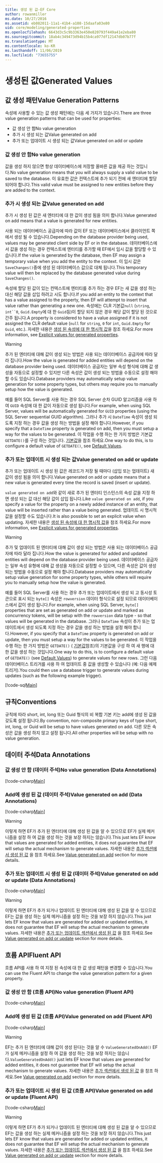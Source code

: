 ```yaml
---
title: 생성 된 값-EF Core
author: rowanmiller
ms.date: 10/27/2016
ms.assetid: eb082011-11a1-41b4-a108-15daafa03e80
uid: core/modeling/generated-properties
ms.openlocfilehash: 6643d3c5c9b3363e450e820793f449a41e2eba80
ms.sourcegitcommit: 18ab4c349473d94b15b4ca977df12147db07b77f
ms.translationtype: MT
ms.contentlocale: ko-KR
ms.lasthandoff: 11/06/2019
ms.locfileid: "73655755"
---
```

# <a name="generated-values"></a><span data-ttu-id="48e67-102">생성된 값</span><span class="sxs-lookup"><span data-stu-id="48e67-102">Generated Values</span></span>

## <a name="value-generation-patterns"></a><span data-ttu-id="48e67-103">값 생성 패턴</span><span class="sxs-lookup"><span data-stu-id="48e67-103">Value Generation Patterns</span></span>

<span data-ttu-id="48e67-104">속성에 사용할 수 있는 값 생성 패턴에는 다음 세 가지가 있습니다.</span><span class="sxs-lookup"><span data-stu-id="48e67-104">There are three value generation patterns that can be used for properties:</span></span>

* <span data-ttu-id="48e67-105">값 생성 안 함</span><span class="sxs-lookup"><span data-stu-id="48e67-105">No value generation</span></span>
* <span data-ttu-id="48e67-106">추가 시 생성 되는 값</span><span class="sxs-lookup"><span data-stu-id="48e67-106">Value generated on add</span></span>
* <span data-ttu-id="48e67-107">추가 또는 업데이트 시 생성 되는 값</span><span class="sxs-lookup"><span data-stu-id="48e67-107">Value generated on add or update</span></span>

### <a name="no-value-generation"></a><span data-ttu-id="48e67-108">값 생성 안 함</span><span class="sxs-lookup"><span data-stu-id="48e67-108">No value generation</span></span>

<span data-ttu-id="48e67-109">값을 생성 하지 않으면 항상 데이터베이스에 저장할 올바른 값을 제공 하는 것입니다.</span><span class="sxs-lookup"><span data-stu-id="48e67-109">No value generation means that you will always supply a valid value to be saved to the database.</span></span> <span data-ttu-id="48e67-110">이 유효한 값은 컨텍스트에 추가 되기 전에 새 엔터티에 할당 되어야 합니다.</span><span class="sxs-lookup"><span data-stu-id="48e67-110">This valid value must be assigned to new entities before they are added to the context.</span></span>

### <a name="value-generated-on-add"></a><span data-ttu-id="48e67-111">추가 시 생성 되는 값</span><span class="sxs-lookup"><span data-stu-id="48e67-111">Value generated on add</span></span>

<span data-ttu-id="48e67-112">추가 시 생성 된 값은 새 엔터티에 대 한 값이 생성 됨을 의미 합니다.</span><span class="sxs-lookup"><span data-stu-id="48e67-112">Value generated on add means that a value is generated for new entities.</span></span>

<span data-ttu-id="48e67-113">사용 되는 데이터베이스 공급자에 따라 값이 EF 또는 데이터베이스에서 클라이언트 쪽에서 생성 될 수 있습니다.</span><span class="sxs-lookup"><span data-stu-id="48e67-113">Depending on the database provider being used, values may be generated client side by EF or in the database.</span></span> <span data-ttu-id="48e67-114">데이터베이스에서 값을 생성 하는 경우 컨텍스트에 엔터티를 추가할 때 EF에서 임시 값을 할당할 수 있습니다.</span><span class="sxs-lookup"><span data-stu-id="48e67-114">If the value is generated by the database, then EF may assign a temporary value when you add the entity to the context.</span></span> <span data-ttu-id="48e67-115">이 임시 값은 `SaveChanges()`중에 생성 된 데이터베이스 값으로 대체 됩니다.</span><span class="sxs-lookup"><span data-stu-id="48e67-115">This temporary value will then be replaced by the database generated value during `SaveChanges()`.</span></span>

<span data-ttu-id="48e67-116">속성에 할당 된 값이 있는 컨텍스트에 엔터티를 추가 하는 경우 EF는 새 값을 생성 하는 대신 해당 값을 삽입 하려고 시도 합니다.</span><span class="sxs-lookup"><span data-stu-id="48e67-116">If you add an entity to the context that has a value assigned to the property, then EF will attempt to insert that value rather than generating a new one.</span></span> <span data-ttu-id="48e67-117">속성에는 CLR 기본값`null` (`string`, `int``0`, `Guid.Empty`에 대 한 `Guid`등)이 할당 되지 않은 경우 해당 값이 할당 된 것으로 간주 됩니다.</span><span class="sxs-lookup"><span data-stu-id="48e67-117">A property is considered to have a value assigned if it is not assigned the CLR default value (`null` for `string`, `0` for `int`, `Guid.Empty` for `Guid`, etc.).</span></span> <span data-ttu-id="48e67-118">자세한 내용은 [생성 된 속성에 대 한 명시적 값](../saving/explicit-values-generated-properties.md)을 참조 하세요.</span><span class="sxs-lookup"><span data-stu-id="48e67-118">For more information, see [Explicit values for generated properties](../saving/explicit-values-generated-properties.md).</span></span>

> [!WARNING]  
> <span data-ttu-id="48e67-119">추가 된 엔터티에 대해 값이 생성 되는 방법은 사용 되는 데이터베이스 공급자에 따라 달라 집니다.</span><span class="sxs-lookup"><span data-stu-id="48e67-119">How the value is generated for added entities will depend on the database provider being used.</span></span> <span data-ttu-id="48e67-120">데이터베이스 공급자는 일부 속성 형식에 대해 값 생성을 자동으로 설정할 수 있지만 다른 속성은 값이 생성 되는 방법을 수동으로 설정 해야 할 수도 있습니다.</span><span class="sxs-lookup"><span data-stu-id="48e67-120">Database providers may automatically setup value generation for some property types, but others may require you to manually setup how the value is generated.</span></span>
>
> <span data-ttu-id="48e67-121">예를 들어 SQL Server를 사용 하는 경우 SQL Server 순차 GUID 알고리즘을 사용 하 여 `GUID` 속성에 대 한 값이 자동으로 생성 됩니다.</span><span class="sxs-lookup"><span data-stu-id="48e67-121">For example, when using SQL Server, values will be automatically generated for `GUID` properties (using the SQL Server sequential GUID algorithm).</span></span> <span data-ttu-id="48e67-122">그러나 추가 시 `DateTime` 속성이 생성 되도록 지정 하는 경우 값을 생성 하는 방법을 설정 해야 합니다.</span><span class="sxs-lookup"><span data-stu-id="48e67-122">However, if you specify that a `DateTime` property is generated on add, then you must setup a way for the values to be generated.</span></span> <span data-ttu-id="48e67-123">이 작업을 수행 하는 한 가지 방법은 기본값 `GETDATE()`를 구성 하는 것입니다. [기본값](relational/default-values.md)을 참조 하세요.</span><span class="sxs-lookup"><span data-stu-id="48e67-123">One way to do this, is to configure a default value of `GETDATE()`, see [Default Values](relational/default-values.md).</span></span>

### <a name="value-generated-on-add-or-update"></a><span data-ttu-id="48e67-124">추가 또는 업데이트 시 생성 되는 값</span><span class="sxs-lookup"><span data-stu-id="48e67-124">Value generated on add or update</span></span>

<span data-ttu-id="48e67-125">추가 또는 업데이트 시 생성 된 값은 레코드가 저장 될 때마다 (삽입 또는 업데이트) 새 값이 생성 됨을 의미 합니다.</span><span class="sxs-lookup"><span data-stu-id="48e67-125">Value generated on add or update means that a new value is generated every time the record is saved (insert or update).</span></span>

<span data-ttu-id="48e67-126">`value generated on add`와 같이 새로 추가 된 엔터티 인스턴스의 속성 값을 지정 하면 생성 되는 값 대신 해당 값이 삽입 됩니다.</span><span class="sxs-lookup"><span data-stu-id="48e67-126">Like `value generated on add`, if you specify a value for the property on a newly added instance of an entity, that value will be inserted rather than a value being generated.</span></span> <span data-ttu-id="48e67-127">업데이트 시 명시적 값을 설정할 수도 있습니다.</span><span class="sxs-lookup"><span data-stu-id="48e67-127">It is also possible to set an explicit value when updating.</span></span> <span data-ttu-id="48e67-128">자세한 내용은 [생성 된 속성에 대 한 명시적 값](../saving/explicit-values-generated-properties.md)을 참조 하세요.</span><span class="sxs-lookup"><span data-stu-id="48e67-128">For more information, see [Explicit values for generated properties](../saving/explicit-values-generated-properties.md).</span></span>

> [!WARNING]
> <span data-ttu-id="48e67-129">추가 및 업데이트 된 엔터티에 대해 값이 생성 되는 방법은 사용 되는 데이터베이스 공급자에 따라 달라 집니다.</span><span class="sxs-lookup"><span data-stu-id="48e67-129">How the value is generated for added and updated entities will depend on the database provider being used.</span></span> <span data-ttu-id="48e67-130">데이터베이스 공급자는 일부 속성 유형에 대해 값 생성을 자동으로 설정할 수 있으며, 다른 속성은 값이 생성 되는 방법을 수동으로 설정 해야 합니다.</span><span class="sxs-lookup"><span data-stu-id="48e67-130">Database providers may automatically setup value generation for some property types, while others will require you to manually setup how the value is generated.</span></span>
>
> <span data-ttu-id="48e67-131">예를 들어 SQL Server를 사용 하는 경우 추가 또는 업데이트에서 생성 되 고 동시성 토큰으로 표시 되는 `byte[]` 속성은 `rowversion` 데이터 형식으로 설정 되므로 데이터베이스에서 값이 생성 됩니다.</span><span class="sxs-lookup"><span data-stu-id="48e67-131">For example, when using SQL Server, `byte[]` properties that are set as generated on add or update and marked as concurrency tokens, will be setup with the `rowversion` data type - so that values will be generated in the database.</span></span> <span data-ttu-id="48e67-132">그러나 `DateTime` 속성이 추가 또는 업데이트에서 생성 되도록 지정 하는 경우 값을 생성 하는 방법을 설정 해야 합니다.</span><span class="sxs-lookup"><span data-stu-id="48e67-132">However, if you specify that a `DateTime` property is generated on add or update, then you must setup a way for the values to be generated.</span></span> <span data-ttu-id="48e67-133">이 작업을 수행 하는 한 가지 방법은 `GETDATE()` ( [기본값](relational/default-values.md)참조)의 기본값을 구성 하 여 새 행에 대 한 값을 생성 하는 것입니다.</span><span class="sxs-lookup"><span data-stu-id="48e67-133">One way to do this, is to configure a default value of `GETDATE()` (see [Default Values](relational/default-values.md)) to generate values for new rows.</span></span> <span data-ttu-id="48e67-134">그런 다음 데이터베이스 트리거를 사용 하 여 업데이트 중 값을 생성할 수 있습니다 (예: 다음 예제 트리거).</span><span class="sxs-lookup"><span data-stu-id="48e67-134">You could then use a database trigger to generate values during updates (such as the following example trigger).</span></span>
>
> [!code-sql[Main](../../../samples/core/Modeling/FluentAPI/ValueGeneratedOnAddOrUpdate.sql)]

## <a name="conventions"></a><span data-ttu-id="48e67-135">규칙</span><span class="sxs-lookup"><span data-stu-id="48e67-135">Conventions</span></span>

<span data-ttu-id="48e67-136">규칙에 따라 short, int, long 또는 Guid 형식의 비 복합 기본 키는 add에 생성 된 값을 갖도록 설정 됩니다.</span><span class="sxs-lookup"><span data-stu-id="48e67-136">By convention, non-composite primary keys of type short, int, long, or Guid will be setup to have values generated on add.</span></span> <span data-ttu-id="48e67-137">다른 모든 속성은 값을 생성 하지 않고 설정 됩니다.</span><span class="sxs-lookup"><span data-stu-id="48e67-137">All other properties will be setup with no value generation.</span></span>

## <a name="data-annotations"></a><span data-ttu-id="48e67-138">데이터 주석</span><span class="sxs-lookup"><span data-stu-id="48e67-138">Data Annotations</span></span>

### <a name="no-value-generation-data-annotations"></a><span data-ttu-id="48e67-139">값 생성 안 함 (데이터 주석)</span><span class="sxs-lookup"><span data-stu-id="48e67-139">No value generation (Data Annotations)</span></span>

[!code-csharp[Main](../../../samples/core/Modeling/DataAnnotations/ValueGeneratedNever.cs#Sample)]

### <a name="value-generated-on-add-data-annotations"></a><span data-ttu-id="48e67-140">Add에 생성 된 값 (데이터 주석)</span><span class="sxs-lookup"><span data-stu-id="48e67-140">Value generated on add (Data Annotations)</span></span>

[!code-csharp[Main](../../../samples/core/Modeling/DataAnnotations/ValueGeneratedOnAdd.cs#Sample)]

> [!WARNING]  
> <span data-ttu-id="48e67-141">이렇게 하면 EF가 추가 된 엔터티에 대해 생성 된 값을 알 수 있으므로 EF가 실제 메커니즘을 설정 하 여 값을 생성 하는 것을 보장 하지는 않습니다.</span><span class="sxs-lookup"><span data-stu-id="48e67-141">This just lets EF know that values are generated for added entities, it does not guarantee that EF will setup the actual mechanism to generate values.</span></span> <span data-ttu-id="48e67-142">자세한 내용은 [추가 섹션에서 생성 된 값](#value-generated-on-add) 을 참조 하세요.</span><span class="sxs-lookup"><span data-stu-id="48e67-142">See [Value generated on add](#value-generated-on-add) section for more details.</span></span>

### <a name="value-generated-on-add-or-update-data-annotations"></a><span data-ttu-id="48e67-143">추가 또는 업데이트 시 생성 된 값 (데이터 주석)</span><span class="sxs-lookup"><span data-stu-id="48e67-143">Value generated on add or update (Data Annotations)</span></span>

[!code-csharp[Main](../../../samples/core/Modeling/DataAnnotations/ValueGeneratedOnAddOrUpdate.cs#Sample)]

> [!WARNING]  
> <span data-ttu-id="48e67-144">이렇게 하면 EF가 추가 되거나 업데이트 된 엔터티에 대해 생성 된 값을 알 수 있으므로 EF는 값을 생성 하는 실제 메커니즘을 설정 하는 것을 보장 하지 않습니다.</span><span class="sxs-lookup"><span data-stu-id="48e67-144">This just lets EF know that values are generated for added or updated entities, it does not guarantee that EF will setup the actual mechanism to generate values.</span></span> <span data-ttu-id="48e67-145">자세한 내용은 [추가 또는 업데이트 섹션에서 생성 된 값](#value-generated-on-add-or-update) 을 참조 하세요.</span><span class="sxs-lookup"><span data-stu-id="48e67-145">See [Value generated on add or update](#value-generated-on-add-or-update) section for more details.</span></span>

## <a name="fluent-api"></a><span data-ttu-id="48e67-146">흐름 API</span><span class="sxs-lookup"><span data-stu-id="48e67-146">Fluent API</span></span>

<span data-ttu-id="48e67-147">흐름 API를 사용 하 여 지정 된 속성에 대 한 값 생성 패턴을 변경할 수 있습니다.</span><span class="sxs-lookup"><span data-stu-id="48e67-147">You can use the Fluent API to change the value generation pattern for a given property.</span></span>

### <a name="no-value-generation-fluent-api"></a><span data-ttu-id="48e67-148">값 생성 안 함 (흐름 API)</span><span class="sxs-lookup"><span data-stu-id="48e67-148">No value generation (Fluent API)</span></span>

[!code-csharp[Main](../../../samples/core/Modeling/FluentAPI/ValueGeneratedNever.cs#Sample)]

### <a name="value-generated-on-add-fluent-api"></a><span data-ttu-id="48e67-149">Add에 생성 된 값 (흐름 API)</span><span class="sxs-lookup"><span data-stu-id="48e67-149">Value generated on add (Fluent API)</span></span>

[!code-csharp[Main](../../../samples/core/Modeling/FluentAPI/ValueGeneratedOnAdd.cs#Sample)]

> [!WARNING]  
> <span data-ttu-id="48e67-150">EF는 추가 된 엔터티에 대해 값이 생성 된다는 것을 알 수 `ValueGeneratedOnAdd()` EF가 실제 메커니즘을 설정 하 여 값을 생성 하는 것을 보장 하지는 않습니다.</span><span class="sxs-lookup"><span data-stu-id="48e67-150">`ValueGeneratedOnAdd()` just lets EF know that values are generated for added entities, it does not guarantee that EF will setup the actual mechanism to generate values.</span></span>  <span data-ttu-id="48e67-151">자세한 내용은 [추가 섹션에서 생성 된 값](#value-generated-on-add) 을 참조 하세요.</span><span class="sxs-lookup"><span data-stu-id="48e67-151">See [Value generated on add](#value-generated-on-add) section for more details.</span></span>

### <a name="value-generated-on-add-or-update-fluent-api"></a><span data-ttu-id="48e67-152">추가 또는 업데이트 시 생성 된 값 (흐름 API)</span><span class="sxs-lookup"><span data-stu-id="48e67-152">Value generated on add or update (Fluent API)</span></span>

[!code-csharp[Main](../../../samples/core/Modeling/FluentAPI/ValueGeneratedOnAddOrUpdate.cs#Sample)]

> [!WARNING]  
> <span data-ttu-id="48e67-153">이렇게 하면 EF가 추가 되거나 업데이트 된 엔터티에 대해 생성 된 값을 알 수 있으므로 EF는 값을 생성 하는 실제 메커니즘을 설정 하는 것을 보장 하지 않습니다.</span><span class="sxs-lookup"><span data-stu-id="48e67-153">This just lets EF know that values are generated for added or updated entities, it does not guarantee that EF will setup the actual mechanism to generate values.</span></span> <span data-ttu-id="48e67-154">자세한 내용은 [추가 또는 업데이트 섹션에서 생성 된 값](#value-generated-on-add-or-update) 을 참조 하세요.</span><span class="sxs-lookup"><span data-stu-id="48e67-154">See [Value generated on add or update](#value-generated-on-add-or-update) section for more details.</span></span>
